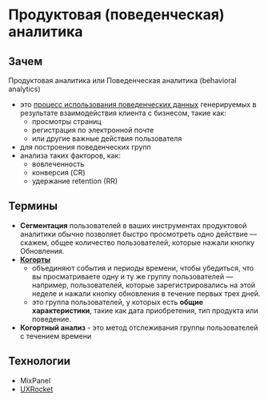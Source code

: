# Продуктовая (поведенческая) аналитика

## Зачем

Продуктовая аналитика или Поведенческая аналитика (behavioral analytics)

- это [процесс использования поведенческих данных](https://mixpanel.com/blog/behavioral-analytics-guide/) генерируемых в результате взаимодействия клиента с бизнесом, такие как:
  - просмотры страниц
  - регистрация по электронной почте
  - или другие важные действия пользователя
- для построения поведенческих групп
- анализа таких факторов, как:
  - вовлеченность
  - конверсия (CR)
  - удержание retention (RR)

## Термины

- __Сегментация__ пользователей в ваших инструментах продуктовой аналитики обычно позволяет быстро просмотреть одно действие — скажем, общее количество пользователей, которые нажали кнопку Обновления.
- [__Когорты__](https://mixpanel.com/blog/cohort-analysis/)
  - объединяют события и периоды времени, чтобы убедиться, что вы просматриваете одну и ту же группу пользователей — например, пользователей, которые зарегистрировались на этой неделе и нажали кнопку обновления в течение первых трех дней.
  - это группа пользователей, у которых есть __общие характеристики__, такие как дата приобретения, тип продукта или поведение.
- __Когортный анализ__ - это метод отслеживания группы пользователей с течением времени

## Технологии

- MixPanel
- [UXRocket](../technology/leads/uxrocket.md)
